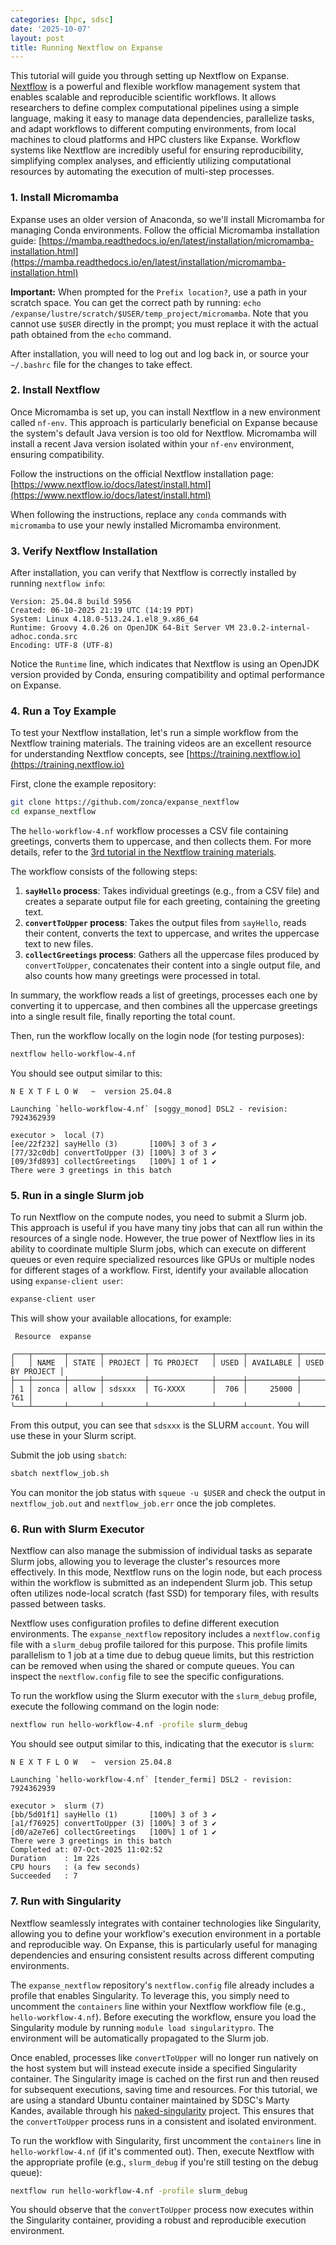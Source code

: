 ```yaml
---
categories: [hpc, sdsc]
date: '2025-10-07'
layout: post
title: Running Nextflow on Expanse
---
```


This tutorial will guide you through setting up Nextflow on Expanse. [Nextflow](https://www.nextflow.io/) is a powerful and flexible workflow management system that enables scalable and reproducible scientific workflows. It allows researchers to define complex computational pipelines using a simple language, making it easy to manage data dependencies, parallelize tasks, and adapt workflows to different computing environments, from local machines to cloud platforms and HPC clusters like Expanse. Workflow systems like Nextflow are incredibly useful for ensuring reproducibility, simplifying complex analyses, and efficiently utilizing computational resources by automating the execution of multi-step processes.

### 1. Install Micromamba

Expanse uses an older version of Anaconda, so we'll install Micromamba for managing Conda environments. Follow the official Micromamba installation guide: [https://mamba.readthedocs.io/en/latest/installation/micromamba-installation.html](https://mamba.readthedocs.io/en/latest/installation/micromamba-installation.html)

**Important:** When prompted for the `Prefix location?`, use a path in your scratch space. You can get the correct path by running: `echo /expanse/lustre/scratch/$USER/temp_project/micromamba`. Note that you cannot use `$USER` directly in the prompt; you must replace it with the actual path obtained from the `echo` command.

After installation, you will need to log out and log back in, or source your `~/.bashrc` file for the changes to take effect.

### 2. Install Nextflow

Once Micromamba is set up, you can install Nextflow in a new environment called `nf-env`. This approach is particularly beneficial on Expanse because the system's default Java version is too old for Nextflow. Micromamba will install a recent Java version isolated within your `nf-env` environment, ensuring compatibility.

Follow the instructions on the official Nextflow installation page: [https://www.nextflow.io/docs/latest/install.html](https://www.nextflow.io/docs/latest/install.html)

When following the instructions, replace any `conda` commands with `micromamba` to use your newly installed Micromamba environment.

### 3. Verify Nextflow Installation

After installation, you can verify that Nextflow is correctly installed by running `nextflow info`:

```
Version: 25.04.8 build 5956
Created: 06-10-2025 21:19 UTC (14:19 PDT)
System: Linux 4.18.0-513.24.1.el8_9.x86_64
Runtime: Groovy 4.0.26 on OpenJDK 64-Bit Server VM 23.0.2-internal-adhoc.conda.src
Encoding: UTF-8 (UTF-8)
```

Notice the `Runtime` line, which indicates that Nextflow is using an OpenJDK version provided by Conda, ensuring compatibility and optimal performance on Expanse.

### 4. Run a Toy Example

To test your Nextflow installation, let's run a simple workflow from the Nextflow training materials. The training videos are an excellent resource for understanding Nextflow concepts, see [https://training.nextflow.io](https://training.nextflow.io)

First, clone the example repository:

```bash
git clone https://github.com/zonca/expanse_nextflow
cd expanse_nextflow
```

The `hello-workflow-4.nf` workflow processes a CSV file containing greetings, converts them to uppercase, and then collects them. For more details, refer to the [3rd tutorial in the Nextflow training materials](https://training.nextflow.io/2.4.0/hello_nextflow/03_hello_workflow/).

The workflow consists of the following steps:

1.  **`sayHello` process**: Takes individual greetings (e.g., from a CSV file) and creates a separate output file for each greeting, containing the greeting text.
2.  **`convertToUpper` process**: Takes the output files from `sayHello`, reads their content, converts the text to uppercase, and writes the uppercase text to new files.
3.  **`collectGreetings` process**: Gathers all the uppercase files produced by `convertToUpper`, concatenates their content into a single output file, and also counts how many greetings were processed in total.

In summary, the workflow reads a list of greetings, processes each one by converting it to uppercase, and then combines all the uppercase greetings into a single result file, finally reporting the total count.

Then, run the workflow locally on the login node (for testing purposes):

```bash
nextflow hello-workflow-4.nf
```

You should see output similar to this:

```
N E X T F L O W   ~  version 25.04.8

Launching `hello-workflow-4.nf` [soggy_monod] DSL2 - revision: 7924362939

executor >  local (7)
[ee/22f232] sayHello (3)       [100%] 3 of 3 ✔
[77/32c0db] convertToUpper (3) [100%] 3 of 3 ✔
[09/3fd893] collectGreetings   [100%] 1 of 1 ✔
There were 3 greetings in this batch
```

### 5. Run in a single Slurm job

To run Nextflow on the compute nodes, you need to submit a Slurm job. This approach is useful if you have many tiny jobs that can all run within the resources of a single node. However, the true power of Nextflow lies in its ability to coordinate multiple Slurm jobs, which can execute on different queues or even require specialized resources like GPUs or multiple nodes for different stages of a workflow. First, identify your available allocation using `expanse-client user`:

```bash
expanse-client user
```

This will show your available allocations, for example:

```
 Resource  expanse 

╭───┬───────┬───────┬─────────┬──────────────┬──────┬───────────┬─────────────────╮
│   │ NAME  │ STATE │ PROJECT │ TG PROJECT   │ USED │ AVAILABLE │ USED BY PROJECT │
├───┼───────┼───────┼─────────┼──────────────┼──────┼───────────┼─────────────────┤
│ 1 │ zonca │ allow │ sdsxxx  │ TG-XXXX      │  706 │     25000 │             761 │
╰───┴───────┴───────┴─────────┴──────────────┴──────┴───────────┴─────────────────╯
```

From this output, you can see that `sdsxxx` is the SLURM `account`. You will use these in your Slurm script.

Submit the job using `sbatch`:

```bash
sbatch nextflow_job.sh
```

You can monitor the job status with `squeue -u $USER` and check the output in `nextflow_job.out` and `nextflow_job.err` once the job completes.

### 6. Run with Slurm Executor

Nextflow can also manage the submission of individual tasks as separate Slurm jobs, allowing you to leverage the cluster's resources more effectively. In this mode, Nextflow runs on the login node, but each process within the workflow is submitted as an independent Slurm job. This setup often utilizes node-local scratch (fast SSD) for temporary files, with results passed between tasks.

Nextflow uses configuration profiles to define different execution environments. The `expanse_nextflow` repository includes a `nextflow.config` file with a `slurm_debug` profile tailored for this purpose. This profile limits parallelism to 1 job at a time due to debug queue limits, but this restriction can be removed when using the shared or compute queues. You can inspect the `nextflow.config` file to see the specific configurations.

To run the workflow using the Slurm executor with the `slurm_debug` profile, execute the following command on the login node:

```bash
nextflow run hello-workflow-4.nf -profile slurm_debug
```

You should see output similar to this, indicating that the executor is `slurm`:

```
N E X T F L O W   ~  version 25.04.8

Launching `hello-workflow-4.nf` [tender_fermi] DSL2 - revision: 7924362939

executor >  slurm (7)
[bb/5d01f1] sayHello (1)       [100%] 3 of 3 ✔
[a1/f76925] convertToUpper (3) [100%] 3 of 3 ✔
[d0/a2e7e6] collectGreetings   [100%] 1 of 1 ✔
There were 3 greetings in this batch
Completed at: 07-Oct-2025 11:02:52
Duration    : 1m 22s
CPU hours   : (a few seconds)
Succeeded   : 7
```

### 7. Run with Singularity

Nextflow seamlessly integrates with container technologies like Singularity, allowing you to define your workflow's execution environment in a portable and reproducible way. On Expanse, this is particularly useful for managing dependencies and ensuring consistent results across different computing environments.

The `expanse_nextflow` repository's `nextflow.config` file already includes a profile that enables Singularity. To leverage this, you simply need to uncomment the `containers` line within your Nextflow workflow file (e.g., `hello-workflow-4.nf`). Before executing the workflow, ensure you load the Singularity module by running `module load singularitypro`. The environment will be automatically propagated to the Slurm job.

Once enabled, processes like `convertToUpper` will no longer run natively on the host system but will instead execute inside a specified Singularity container. The Singularity image is cached on the first run and then reused for subsequent executions, saving time and resources. For this tutorial, we are using a standard Ubuntu container maintained by SDSC's Marty Kandes, available through his [naked-singularity](https://github.com/mkandes/naked-singularity) project. This ensures that the `convertToUpper` process runs in a consistent and isolated environment.

To run the workflow with Singularity, first uncomment the `containers` line in `hello-workflow-4.nf` (if it's commented out). Then, execute Nextflow with the appropriate profile (e.g., `slurm_debug` if you're still testing on the debug queue):

```bash
nextflow run hello-workflow-4.nf -profile slurm_debug
```

You should observe that the `convertToUpper` process now executes within the Singularity container, providing a robust and reproducible execution environment.
